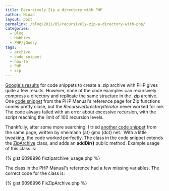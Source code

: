 ```yaml
---
title: Recursively Zip a directory with PHP
author: Ninad
layout: post
permalink: /blog/2011/05/recursively-zip-a-directory-with-php/
categories:
  - Blog
  - Hobbies
  - PHP/jQuery
tags:
  - archive
  - code snippet
  - how-to
  - PHP
  - zip
---
```

[Google's results][1] for code snippets to create a .zip archive with PHP gives quite a few results. However, none of the code examples can recursively compress a directory and replicate the same structure in the .zip archive. One [code snippet][2] from the PHP Manual's reference page for Zip functions comes pretty close, but the *RecursiveDirectoryIterator* never worked for me. The code always failed with an error about excessive recursion, with the script reaching the limit of 100 recursion levels.

Thankfully, after some more searching, I tried [another code snippet][3] from the same page, written by nheimann {at} gmx {dot} net.  With a little tweaking, the code worked perfectly. The class in the code snippet extends the [ZipArchive][4] class, and adds an **addDir()** public method. Example usage of this class is:

{% gist 6098996 flxziparchive_usage.php %}

The class in the PHP Manual's reference had a few missing variables. The correct code for the class is:

{% gist 6098996 FlxZipArchive.php %}

 [1]: https://encrypted.google.com/search?client=opera&rls=en&q=php+code+snippet+zip+directory&sourceid=opera&ie=utf-8&oe=utf-8&channel=suggest
 [2]: http://www.php.net/manual/en/ref.zip.php#80705
 [3]: http://www.php.net/manual/en/ref.zip.php#78940
 [4]: http://www.php.net/manual/en/intro.zip.php
